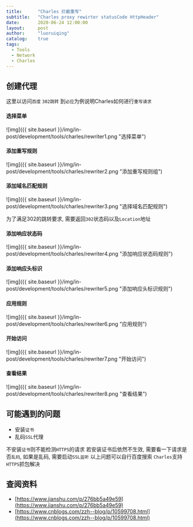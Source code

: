 ```yaml
---
title:      "Charles 拦截重写"
subtitle:   "Charles proxy rewirter statusCode HttpHeader"
date:       2020-06-24 12:00:00
layout:     post
author:     "luoruiqing"
catalog:    true
tags:
  - Tools
  - Network
  - Charles
---
```



## 创建代理

这里以访问`百度` `302跳转` 到`必应`为例说明Charles如何进行`重写请求`

#### 选择菜单

![img]({{ site.baseurl }}/img/in-post/development/tools/charles/rewriter1.png "选择菜单")

#### 添加重写规则

![img]({{ site.baseurl }}/img/in-post/development/tools/charles/rewriter2.png "添加重写规则组")

#### 添加域名匹配规则

![img]({{ site.baseurl }}/img/in-post/development/tools/charles/rewriter3.png "选择域名匹配规则")

为了满足302的跳转要求, 需要返回`302`状态码以及`Location`地址

#### 添加响应状态码

![img]({{ site.baseurl }}/img/in-post/development/tools/charles/rewriter4.png "添加响应状态码规则")

#### 添加响应头标识

![img]({{ site.baseurl }}/img/in-post/development/tools/charles/rewriter5.png "添加响应头标识规则")

#### 应用规则

![img]({{ site.baseurl }}/img/in-post/development/tools/charles/rewriter6.png "应用规则")

#### 开始访问

![img]({{ site.baseurl }}/img/in-post/development/tools/charles/rewriter7.png "开始访问")

#### 查看结果

![img]({{ site.baseurl }}/img/in-post/development/tools/charles/rewriter8.png "查看结果")


## 可能遇到的问题

- 安装`证书`
- 乱码`SSL`代理

不安装`证书`则不能检测`HTTPS`的请求
若安装证书后依然不生效, 需要看一下请求是否`乱码`, 如果是乱码, 需要启动`SSL监听`
以上问题可以自行百度搜索 `Charles`支持`HTTPS`抓包解决

## 查阅资料

- [https://www.jianshu.com/p/276bb5a49e59](https://www.jianshu.com/p/276bb5a49e59)
- [https://www.cnblogs.com/zzh--blog/p/10599708.html](https://www.cnblogs.com/zzh--blog/p/10599708.html)